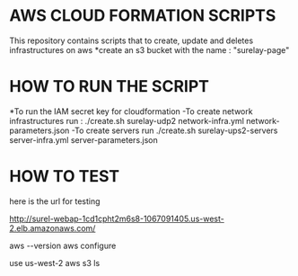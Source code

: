 # AWS CLOUD FORMATION SCRIPTS
This repository contains scripts that to create, update and deletes infrastructures on aws 
*create an s3 bucket with the name : "surelay-page"

# HOW TO RUN THE SCRIPT
*To run the IAM secret key for cloudformation
-To create network infrastructures run : 
./create.sh surelay-udp2 network-infra.yml network-parameters.json
-To create servers run
./create.sh surelay-ups2-servers server-infra.yml server-parameters.json

# HOW TO TEST

here is the url for testing

http://surel-webap-1cd1cpht2m6s8-1067091405.us-west-2.elb.amazonaws.com/


aws --version
aws configure

use us-west-2
aws s3 ls
